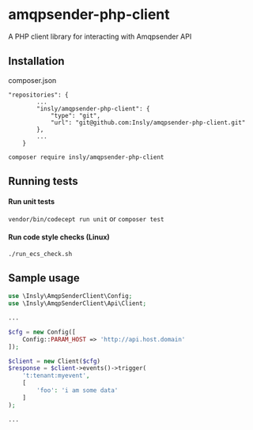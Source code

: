 # amqpsender-php-client
A PHP client library for interacting with Amqpsender API

## Installation

composer.json
```
"repositories": {
        ...
        "insly/amqpsender-php-client": {
            "type": "git",
            "url": "git@github.com:Insly/amqpsender-php-client.git"
        },
        ...
    }
```

`composer require insly/amqpsender-php-client`

## Running tests

#### Run unit tests

`vendor/bin/codecept run unit`
or
`composer test`


#### Run code style checks (Linux)

`./run_ecs_check.sh`


## Sample usage

```php
use \Insly\AmqpSenderClient\Config;
use \Insly\AmqpSenderClient\Api\Client;

...

$cfg = new Config([
    Config::PARAM_HOST => 'http://api.host.domain'
]);

$client = new Client($cfg)
$response = $client->events()->trigger(
    't:tenant:myevent',
    [
        'foo': 'i am some data'
    ]
);

...
```
